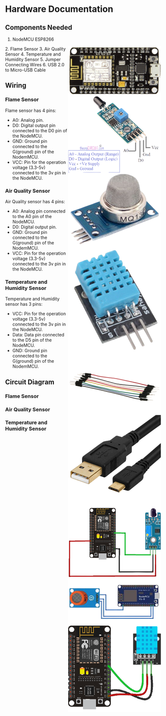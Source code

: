 # Hardware Documentation

## Components Needed

1. NodeMCU ESP8266
<img style="float: right;" src="Hardware/NodeMCU.png" width=300> 
2. Flame Sensor
<img style="float: right;" src="Hardware/Flame Sensor.png" width=300> 
3. Air Quality Sensor
<img style="float: right;" src="Hardware/Air Quality Sensor.png" width=300> 
4. Temperature and Humidity Sensor
<img style="float: right;" src="Hardware/Temperature and Humidity Sensor.png" width=300>
5. Jumper Connecting Wires
<img style="float: right;" src="Hardware/Jump Wires.png" width=300>
6. USB 2.0 to Micro-USB Cable
<img style="float: right;" src="Hardware/USB 2.0 to Micro-USB.png" width=300>

## Wiring

### Flame Sensor

Flame sensor has 4 pins:
- A0: Analog pin.
- D0: Digital output pin connected to the D0 pin of the NodeMCU.
- GND: Ground pin connected to the G(ground) pin of the NodemMCU.
- VCC: Pin for the operation voltage (3.3-5v) connected to the 3v pin in the NodeMCU.

### Air Quality Sensor

Air Quality sensor has 4 pins:
- A0: Analog pin connected to the A0 pin of the NodeMCU.
- D0: Digital output pin.
- GND: Ground pin connected to the G(ground) pin of the NodemMCU.
- VCC: Pin for the operation voltage (3.3-5v) connected to the 3v pin in the NodeMCU.

### Temperature and Humidity Sensor

Temperature and Humidity sensor has 3 pins:
- VCC: Pin for the operation voltage (3.3-5v) connected to the 3v pin in the NodeMCU.
- Data: Data pin connected to the D5 pin of the NodeMCU.
- GND: Ground pin connected to the G(ground) pin of the NodemMCU.

## Circuit Diagram

### Flame Sensor

<img style="float: right;" src="Hardware/Flame Sensor Wiring.png" width=300>

### Air Quality Sensor

<img style="float: right;" src="Hardware/Air Quality Sensor Wiring.png" width=300>

### Temperature and Humidity Sensor

<img style="float: right;" src="Hardware/Temperature and Humidity Sensor Wiring.png" width=300>
